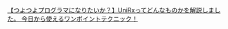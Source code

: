 [【つよつよプログラマになりたいか？】UniRxってどんなものかを解説しました。 今日から使えるワンポイントテクニック！](https://www.youtube.com/watch?v=RkiNH9UqU_Y)
